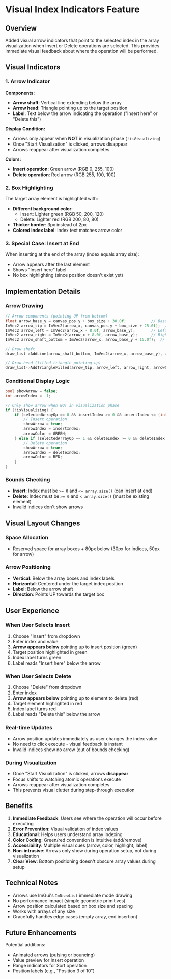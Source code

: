 # Visual Index Indicators Feature

## Overview
Added visual arrow indicators that point to the selected index in the array visualization when Insert or Delete operations are selected. This provides immediate visual feedback about where the operation will be performed.

## Visual Indicators

### 1. Arrow Indicator
**Components:**
- **Arrow shaft**: Vertical line extending below the array
- **Arrow head**: Triangle pointing up to the target position
- **Label**: Text below the arrow indicating the operation ("Insert here" or "Delete this")

**Display Condition:**
- Arrows only appear when **NOT** in visualization phase (`!isVisualizing`)
- Once "Start Visualization" is clicked, arrows disappear
- Arrows reappear after visualization completes

**Colors:**
- **Insert operation**: Green arrow (RGB 0, 255, 100)
- **Delete operation**: Red arrow (RGB 255, 100, 100)

### 2. Box Highlighting
The target array element is highlighted with:
- **Different background color**:
  - Insert: Lighter green (RGB 50, 200, 120)
  - Delete: Lighter red (RGB 200, 80, 80)
- **Thicker border**: 3px instead of 2px
- **Colored index label**: Index text matches arrow color

### 3. Special Case: Insert at End
When inserting at the end of the array (index equals array size):
- Arrow appears after the last element
- Shows "Insert here" label
- No box highlighting (since position doesn't exist yet)

## Implementation Details

### Arrow Drawing
```cpp
// Arrow components (pointing UP from bottom)
float arrow_base_y = canvas_pos.y + box_size + 30.0f;           // Base below boxes
ImVec2 arrow_tip = ImVec2(arrow_x, canvas_pos.y + box_size + 25.0f);  // Tip touching array from below
ImVec2 arrow_left = ImVec2(arrow_x - 8.0f, arrow_base_y);       // Left wing
ImVec2 arrow_right = ImVec2(arrow_x + 8.0f, arrow_base_y);      // Right wing
ImVec2 arrow_shaft_bottom = ImVec2(arrow_x, arrow_base_y + 15.0f);  // Bottom of shaft

// Draw shaft
draw_list->AddLine(arrow_shaft_bottom, ImVec2(arrow_x, arrow_base_y), arrowColor, 3.0f);

// Draw head (filled triangle pointing up)
draw_list->AddTriangleFilled(arrow_tip, arrow_left, arrow_right, arrowColor);
```

### Conditional Display Logic
```cpp
bool showArrow = false;
int arrowIndex = -1;

// Only show arrow when NOT in visualization phase
if (!isVisualizing) {
    if (selectedArrayOp == 0 && insertIndex >= 0 && insertIndex <= (int)arrayDS.data.size()) {
        // Insert operation
        showArrow = true;
        arrowIndex = insertIndex;
        arrowColor = GREEN;
    } else if (selectedArrayOp == 1 && deleteIndex >= 0 && deleteIndex < (int)arrayDS.data.size()) {
        // Delete operation
        showArrow = true;
        arrowIndex = deleteIndex;
        arrowColor = RED;
    }
}
```

### Bounds Checking
- **Insert**: Index must be `>= 0` and `<= array.size()` (can insert at end)
- **Delete**: Index must be `>= 0` and `< array.size()` (must be existing element)
- Invalid indices don't show arrows

## Visual Layout Changes

### Space Allocation
- Reserved space for array boxes + 80px below (30px for indices, 50px for arrow)

### Arrow Positioning
- **Vertical**: Below the array boxes and index labels
- **Horizontal**: Centered under the target index position
- **Label**: Below the arrow shaft
- **Direction**: Points UP towards the target box

## User Experience

### When User Selects Insert
1. Choose "Insert" from dropdown
2. Enter index and value
3. **Arrow appears below** pointing up to insert position (green)
4. Target position highlighted in green
5. Index label turns green
6. Label reads "Insert here" below the arrow

### When User Selects Delete
1. Choose "Delete" from dropdown
2. Enter index
3. **Arrow appears below** pointing up to element to delete (red)
4. Target element highlighted in red
5. Index label turns red
6. Label reads "Delete this" below the arrow

### Real-time Updates
- Arrow position updates immediately as user changes the index value
- No need to click execute - visual feedback is instant
- Invalid indices show no arrow (out of bounds checking)

### During Visualization
- Once "Start Visualization" is clicked, arrows **disappear**
- Focus shifts to watching atomic operations execute
- Arrows reappear after visualization completes
- This prevents visual clutter during step-through execution

## Benefits

1. **Immediate Feedback**: Users see where the operation will occur before executing
2. **Error Prevention**: Visual validation of index values
3. **Educational**: Helps users understand array indexing
4. **Color Coding**: Green/red convention is intuitive (add/remove)
5. **Accessibility**: Multiple visual cues (arrow, color, highlight, label)
6. **Non-intrusive**: Arrows only show during operation setup, not during visualization
7. **Clear View**: Bottom positioning doesn't obscure array values during setup

## Technical Notes

- Arrows use ImGui's `ImDrawList` immediate mode drawing
- No performance impact (simple geometric primitives)
- Arrow position calculated based on box size and spacing
- Works with arrays of any size
- Gracefully handles edge cases (empty array, end insertion)

## Future Enhancements
Potential additions:
- Animated arrows (pulsing or bouncing)
- Value preview for Insert operation
- Range indicators for Sort operation
- Position labels (e.g., "Position 3 of 10")

